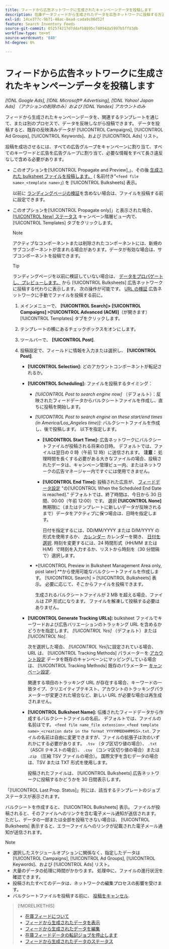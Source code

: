 ```yaml
---
title: フィードから広告ネットワークに生成されたキャンペーンデータを投稿します
description: 在庫データフィードから生成されたデータを広告ネットワークに投稿する方法を説明します。
exl-id: 14ce377c-9b71-48ac-8ead-cada9c06d52f
feature: Search Inventory Feeds
source-git-commit: 052574217d7ddafb8895c74094da5997b5ff83db
workflow-type: tm+mt
source-wordcount: '840'
ht-degree: 0%

---
```


# フィードから広告ネットワークに生成されたキャンペーンデータを投稿します

*[!DNL Google Ads], [!DNL Microsoft® Advertising], [!DNL Yahoo! Japan Ads] （アクションの削除のみ）および [!DNL Yandex] アカウントのみ*

フィードから生成されたキャンペーンデータを、関連するテンプレートを通じて、または別のプロセスで、データを反映しながら投稿できます。 データを投稿すると、既存の反映済みデータが [!UICONTROL Campaigns], [!UICONTROL Ad Groups], [!UICONTROL Keywords]、および [!UICONTROL Ads] リスト。

投稿を成功させるには、すべての広告グループをキャンペーンに割り当て、すべてのキーワードと広告を広告グループに割り当て、必要な情報をすべて長さ違反なしで含める必要があります。

* このオプションを[!UICONTROL Propagate and Preview],」、その後 [生成された bulksheet ファイルを投稿します。](/help/search-social-commerce/campaign-management/bulksheets/bulksheet-post.md) ( 名前付き&quot;`<feed file name>_<template name>`」) を [!UICONTROL Bulksheets] 表示。

  以前に [ランディングページの検証](/help/search-social-commerce/campaign-management/bulksheets/bulksheet-validate-landing-pages.md)を含めない場合は、ファイルを投稿する前に設定できます。

* このオプションを[!UICONTROL Propagate only]」と表示された場合、 [[!UICONTROL New] ステータス](propagated-data-status.md) キャンペーン階層ビュー内で、 [!UICONTROL Templates] タブをクリックします。

  >[!NOTE]
  >
  >アクティブなコンポーネントまたは削除されたコンポーネントには、新規のサブコンポーネントが含まれる場合があります。データが有効な場合は、サブコンポーネントを投稿できます。

  >[!TIP]
  >
  >ランディングページを以前に検証していない場合は、 [データをプロパゲートし、プレビューします。](feed-data-propagate.md) から [!UICONTROL Bulksheets] 広告ネットワークに投稿する代わりに表示します。 次の操作が可能です。 [URL の検証](/help/search-social-commerce/campaign-management/bulksheets/bulksheet-validate-landing-pages.md) 広告ネットワークに手動でファイルを投稿する前に。

   1. メインメニューで、 **[!UICONTROL Search]> [!UICONTROL Campaigns] >[!UICONTROL Advanced (ACM)]**（が開きます） [!UICONTROL Templates] タブをクリックします。

   1. テンプレートの横にあるチェックボックスをオンにします。

   1. ツールバーで、 **[!UICONTROL Post]**.

   1. 投稿設定で、フィールドに情報を入力または選択し、 **[!UICONTROL Post]**.

      * **[!UICONTROL Selection]:** どのアカウントコンポーネントが転記されるか。

      * **[!UICONTROL Scheduling]:** ファイルを投稿するタイミング：

         * *[!UICONTROL Post to search engine now]* （デフォルト）：反映されたフィードデータからバルクシートファイルを作成し、直ちに投稿を開始します。

         * *[!UICONTROL Post to search engine on these start/end times (in America/Los_Angeles time)]:* バルクシートファイルを作成し、後で投稿します。 以下を指定します。

            * **[!UICONTROL Start Time]:** 広告ネットワークにバルクシートファイルが投稿される将来の日時。 デフォルトでは、ファイルは翌日の 0 時（午前 12 時）に送信されます。 **注意：** 処理時間を長くする必要がある大きなファイルの場合、投稿されたデータは、キャンペーン管理ビュー内、またはネットワークの広告マネージャー内ですぐには使用できません。

            * **[!UICONTROL End Time]:** 投稿された広告が、 [フィードデータ設定](feed-settings-manage.md#feed-data-settings) &quot;の[!UICONTROL When the Scheduled End Date is reached].&quot; デフォルトでは、終了時間は、今日から 30 日間、00:00（午前 12:00）です。 選択 **[!UICONTROL None]** 無期限に（またはテンプレートに新しいデータが反映されるまで）データをアクティブに保つ場合は、日時を指定します。

              日付を指定するには、DD/MM/YYYY または D/M/YYYY の形式を使用するか、 [カレンダー](/help/search-social-commerce/assets/calendar.png "カレンダー") カレンダーを開き、 [日付を選択](/help/search-social-commerce/common-tasks/navigation-editing-selection/calendar.md). 時刻を変更するには、24 時間形式（HH/MM または H/M）で時刻を入力するか、リストから時刻を（30 分間隔で）選択します。

         * *[!UICONTROL Preview in Bulksheet Management Area only, post later]:**から使用可能なバルクシートファイルを作成します。 [!UICONTROL Search] > [!UICONTROL Bulksheets] 表示。 必要に応じて、そこからファイルを投稿できます。

           生成されるバルクシートファイルが 2 MB を超える場合、ファイルは ZIP 形式になります。 ファイルを解凍して投稿する必要はありません。

      * **[!UICONTROL Generate Tracking URLs]:** bulksheet ファイルでキーワードおよび広告バリエーションのトラッキング URL を含めるかどうかを指定します。 *[!UICONTROL Yes]* （デフォルト）または *[!UICONTROL No]*.

        次を選択した場合、 *[!UICONTROL Yes]*&#x200B;に設定されている場合、URL は、 [!UICONTROL Tracking Methods] パラメーターを [アカウント設定](/help/search-social-commerce/campaign-management/accounts/ad-network-account-manage.md) データを既存のキャンペーンにマッピングしている場合は、 [!UICONTROL Tracking Methods] 既存のパラメーター [キャンペーン設定](/help/search-social-commerce/campaign-management/campaigns/campaign-manage.md).

        関連する項目のトラッキング URL が存在する場合、キーワードの一致タイプ、クリエイティブテキスト、アカウントのトラッキングパラメーターが変更された場合など、新しい URL が必要な場合は再生成されません。

      * **[!UICONTROL Bulksheet Name]:** 伝播されたフィードデータから作成するバルクシートファイルの名前。 デフォルトでは、ファイルの名前はです。 `<feed file name_file extension>_<feed template name>_<creation date in the format YYYYMMDDHHMMSS>.txt`. ファイルの名前は自由に変更できますが、ファイルの拡張子は次のいずれかにする必要があります。 `.tsv` （タブ区切り値の場合）、 `.txt` （ASCII テキストの場合）、 `.csv` （コンマ区切り値の場合）または `.zip` （圧縮 TSV ファイルの場合）。 国際文字を含むデータの場合は、TSV または TXT 形式を使用します。

        投稿されたファイルは、 [!UICONTROL Bulksheets] 広告ネットワークに投稿するかどうかを 30 日間表示します。

「[!UICONTROL Last Prop. Status]」列には、該当するテンプレートのジョブステータスが表示されます。

バルクシートを作成すると、 [!UICONTROL Bulksheets] 表示。 ファイルが投稿されると、そのファイルへのリンクを含む電子メール通知が送信されます。 ただし、データの一部または全部を投稿できない場合は、 [!UICONTROL Bulksheets] 表示すると、エラーファイルへのリンクが記載された電子メール通知が送信されます。

>[!NOTE]
>
>* 選択したスケジュールオプションに関係なく、指定したデータは [!UICONTROL Campaigns], [!UICONTROL Ad Groups], [!UICONTROL Keywords]、および [!UICONTROL Ads] リスト。
>* 大量のデータの処理に時間がかかります。 処理中に、ファイルの進行状況を確認できます。
>* 投稿されたすべてのデータは、ネットワークの編集プロセスの影響を受けます。
>* バルクシートファイルを投稿する前に、 [投稿をキャンセル](/help/search-social-commerce/campaign-management/bulksheets/bulksheet-stop-job.md).

>[!MORELIKETHIS]
>
>* [在庫フィードについて](inventory-feeds-about.md)
>* [フィードから生成されたデータを表示](propagated-data-view.md)
>* [フィードから生成されたデータを編集](propagated-data-edit.md)
>* [在庫フィードデータの転記ジョブを停止します](stop-job.md)
>* [フィードから生成されたデータのステータス](propagated-data-status.md)

